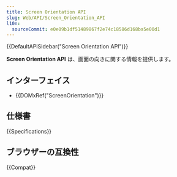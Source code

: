 ```yaml
---
title: Screen Orientation API
slug: Web/API/Screen_Orientation_API
l10n:
  sourceCommit: e0e09b1df51489867f2e74c18586d168ba5e00d1
---
```


{{DefaultAPISidebar("Screen Orientation API")}}

**Screen Orientation API** は、画面の向きに関する情報を提供します。

## インターフェイス

- {{DOMxRef("ScreenOrientation")}}

## 仕様書

{{Specifications}}

## ブラウザーの互換性

{{Compat}}
